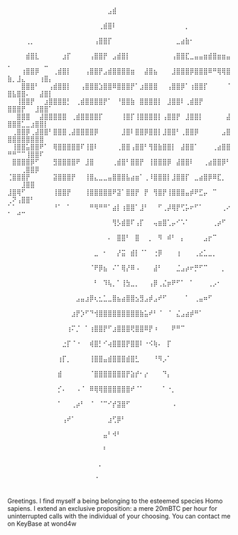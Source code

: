 ⠀⠀⠀⠀⠀⠀⠀⠀⠀⠀⠀⠀⠀⠀⠀⠀⠀⠀⠀⠀⠀⠀⣠⣾⠀⠀⠀⠀⠀⠀⠀⠀⠀⠀⠀⠀⠀⠀⠀⠀⠀⠀⠀⠀⠀⠀⠀⠀⠀⠀⠀⠀⠀⠀⠀⠀⠀⠀⠀
⠀⠀⠀⠀⠀⠀⠀⠀⠀⠀⠀⠀⠀⠀⠀⠀⠀⠀⠀⠀⢀⣾⣿⠇⠀⠀⠀⠀⠀⠀⠀⠀⠀⠀⠀⠀⠀⠀⠀⡀⠀⠀⠀⠀⠀⠀⠀⠀⠀⠀⠀⠀⠀⠀⠀⠀⠀⠀⠀
⠀⠀⠀⠀⢀⡀⠀⠀⠀⠀⠀⠀⠀⠀⠀⠀⠀⠀⠀⢠⣿⣿⡏⠀⠀⠀⠀⠀⠀⠀⠀⠀⠀⠀⠀⠀⠀⣀⣴⣷⠂⠀⠀⠀⠀⠀⠀⠀⠀⠀⠀⠀⠀⠀⠀⠀⠀⠀⠀
⠀⠀⠀⠀⣾⣿⣇⠀⠀⠀⠀⠀⣰⡏⠀⠀⠀⠀⢠⣿⣿⡟⠀⣠⣾⣿⡇⠀⠀⠀⠀⠀⠀⠀⠀⠀⢠⣿⣿⣏⣀⣤⣤⣶⣾⣿⣶⣶⣤⡀⠀⠀⠀⠀⠀⠀⠀⣀⠀
⠀⠀⠀⢰⣿⣿⡿⠀⠀⠀⢀⣾⣿⡇⠀⠀⠀⢠⣿⣿⡟⣠⣾⣿⣿⣿⣿⣶⠀⠀⣼⣿⣦⠀⠀⠀⣸⣿⣿⣿⡿⣿⣿⣿⠿⠛⢿⢿⣿⣷⡀⣸⣄⠀⠀⠀⢰⣿⡄
⠀⠀⠀⣿⣿⣿⠃⠀⠀⢠⣾⣿⣿⡇⠀⠀⢠⣿⣿⣿⣱⣿⣿⠿⣿⣿⣿⡟⠁⣰⣿⣿⣿⠀⠀⢠⣿⣿⡿⠁⢰⣿⣿⡏⠀⠀⠀⠀⠈⣿⣧⣿⣿⠄⠀⠀⣼⣿⡇
⠀⠀⢸⣿⣿⡟⠀⠀⣰⣿⣿⣿⣿⡃⠀⢀⣾⣿⣿⣿⣿⡟⠁⠀⠘⣿⣿⣷⠀⣿⣿⣿⣿⡇⠀⣸⣿⣿⠇⢀⣾⣿⡟⠀⠀⠀⠀⠀⠀⣿⣿⣿⡟⠀⠀⣸⣿⣿⠁
⠀⠀⣿⣿⣿⠀⠀⣼⣿⣿⣿⣿⣿⠀⢀⣾⣿⣿⣿⣿⡏⠀⠀⠀⠀⢸⣿⡏⢸⣿⣿⣿⣿⡇⢠⣿⣿⡟⠀⣸⣿⣿⡇⠀⠀⠀⠀⠀⣼⣿⣿⣿⣁⣀⣰⣿⣿⡇⠀
⠀⢀⣿⣿⡿⢀⣼⣿⣿⠃⣿⣿⣿⢀⣼⣿⣿⣿⣿⡿⠀⠀⠀⠀⠀⣸⣿⠇⣿⣿⡿⣿⣿⡇⣸⣿⣿⠃⢀⣿⣿⡿⠀⠀⠀⠀⠀⣠⣿⣿⣿⣿⣿⣿⣿⣿⣿⠀⠀
⠀⢸⣿⣿⣥⣿⣿⠟⠁⠀⢿⣿⣿⣿⣿⣿⠏⢸⣿⠇⠀⠀⠀⠀⢀⣿⣿⢠⣿⣿⠃⢻⣿⣷⣿⣿⡇⠀⣼⣿⣿⠁⠀⠀⠀⢀⣴⣿⣿⠛⠛⠉⠉⢸⣿⣿⠏⠀⠀
⠀⣿⣿⣿⣿⡿⠋⠀⠀⠀⣻⣿⣿⣿⣿⠟⠀⣸⣿⠀⠀⠀⠀⢀⣾⣿⠃⣿⣿⡟⠀⢸⣿⣿⣿⡿⠀⣼⣿⣿⠇⠀⠀⢀⣴⣿⣿⡿⠃⠀⠀⠀⢀⣿⣿⡿⠀⠀⠀
⢈⣿⣿⣿⡟⠀⠀⠀⠀⠀⣽⣿⣿⣿⡟⠀⠀⢸⣿⣄⣀⣀⣤⣿⣿⣿⣧⣴⣶⠁⢀⠸⣿⣿⣿⡇⣸⣿⣿⡏⠀⣀⣴⣿⡿⠿⣏⡀⠀⠀⠀⠀⣸⣿⣿⠀⠀⠀⠀
⣸⣿⢿⠋⠀⠀⠀⠀⠀⠀⢸⣿⣿⡟⠀⠀⠀⢸⣿⣿⣿⣿⣿⠟⣽⠁⣿⣿⡟⠀⡟⠀⢻⣿⡟⢸⣿⣿⣿⣤⡾⠟⣋⡤⠀⠉⠀⠀⠀⢀⠝⢠⣿⣿⠃⠀⠀⠀⠀
⠁⠁⠀⠀⠀⠀⠀⠀⠀⠀⠘⠁⠀⠁⠀⠀⠀⠀⠛⠻⠛⠛⠁⣴⡇⢰⣿⣿⠁⣸⠃⠀⠀⠋⢀⡼⢿⡟⢋⡥⠖⠋⠁⠀⠀⠀⠀⢀⠔⠁⠀⠚⠉⠀⠀⠀⠀⠀⠀
⠀⠀⠀⠀⠀⠀⠀⠀⠀⠀⠀⠀⠀⠀⠀⠀⠀⠀⠀⠀⠀⠀⠀⢻⡣⣾⣿⠏⢠⡏⠀⠀⢤⣶⣿⢁⡤⠊⠡⠁⠀⠀⠀⠀⠀⢀⡴⠋⠀⠀⠀⠀⠀⠀⠀⠀⠀⠀⠀
⠀⠀⠀⠀⠀⠀⠀⠀⠀⠀⠀⠀⠀⠀⠀⠀⠀⠀⠀⠀⠀⠀⠄⠀⣿⣿⠃⠀⣿⠀⠀⡀⠀⠻⠀⠾⠃⠀⡄⠀⠀⠀⠀⣠⡖⠉⠀⠀⠀⠀⠀⠀⠀⠀⠀⠀⠀⠀⠀
⠀⠀⠀⠀⠀⠀⠀⠀⠀⠀⠀⠀⠀⠀⠀⠀⠀⠀⠀⣀⠀⠂⠀⠀⡜⣭⠀⣾⡇⠈⠁⠀⢐⡿⠀⠀⠀⢰⠀⠀⠀⢀⣔⣁⣀⡀⠀⠀⠀⠀⠀⠀⠀⠀⠀⠀⠀⠀⠀
⠀⠀⠀⠀⠀⠀⠀⠀⠀⠀⠀⠀⠀⠀⠀⠀⠀⠀⠈⠟⡿⣦⠀⠌⠁⢿⡜⠿⠠⠀⠀⠀⣼⠃⠀⠀⠀⣈⣠⡴⠖⡛⠋⠉⠀⠀⠀⡀⠀⠀⠀⠀⠀⠀⠀⠀⠀⠀⠀
⠀⠀⠀⠀⠀⠀⠀⠀⠀⠀⠀⠀⠀⠀⠀⠀⠀⠀⠀⠃⠀⠹⢧⡀⠁⢸⣳⣀⡀⠀⠀⢠⡿⢀⣌⡶⠟⠋⠁⠀⠁⠀⠀⠀⢀⡠⠂⠀⠀⠀⠀⠀⠀⠀⠀⠀⠀⠀⠀
⠀⠀⠀⠀⠀⠀⠀⠀⠀⠀⠀⠀⠀⠀⠀⣠⣤⣰⡿⢆⣂⣁⣀⣿⣦⣴⣿⣿⣢⣻⣠⡾⣠⠞⠋⠀⠀⠀⠀⠁⠀⢀⣤⠶⠋⠀⠀⠀⠀⠀⠀⠀⠀⠀⠀⠀⠀⠀⠀
⠀⠀⠀⠀⠀⠀⠀⠀⠀⠀⠀⠀⠀⠀⣰⡟⡱⠋⠙⢺⣿⣿⣿⣿⣿⣿⣿⣿⣿⣷⣥⠞⠃⠈⠀⠈⠀⣌⣠⣴⡾⠛⠁⠀⠀⠀⠀⠀⠀⠀⠀⠀⠀⠀⠀⠀⠀⠀⠀
⠀⠀⠀⠀⠀⠀⠀⠀⠀⠀⠀⠀⠀⢰⠍⡈⠀⠁⢰⣿⣿⡟⠋⣰⣿⣿⣿⢟⣿⣿⠿⡟⠰⠀⠀⠀⠟⠛⠉⠀⠀⠀⠀⠀⠀⠀⠀⠀⠀⠀⠀⠀⠀⠀⠀⠀⠀⠀⠀
⠀⠀⠀⠀⠀⠀⠀⠀⠀⠀⠀⠀⣐⡏⠈⠐⠀⠀⢾⣿⡃⠊⢴⣿⣿⣿⡟⣿⣿⠇⠐⠪⢷⠄⠀⡏⠀⠀⠀⠀⠀⠀⠀⠀⠀⠀⠀⠀⠀⠀⠀⠀⠀⠀⠀⠀⠀⠀⠀
⠀⠀⠀⠀⠀⠀⠀⠀⠀⠀⠀⢰⡏⡀⠀⠀⠀⠀⢸⣿⣿⣤⣾⣿⣿⣿⣾⣿⣃⠀⠀⠀⠘⠻⡠⠁⠀⠀⠀⠀⠀⠀⠀⠀⠀⠀⠀⠀⠀⠀⠀⠀⠀⠀⠀⠀⠀⠀⠀
⠀⠀⠀⠀⠀⠀⠀⠀⠀⠀⠀⣾⠀⠀⠀⠀⠀⠀⠈⣿⣿⣿⣿⣿⣿⣿⡟⣵⡞⠂⡔⠀⠀⠀⠙⡄⠀⠀⠀⠀⠀⠀⠀⠀⠀⠀⠀⠀⠀⠀⠀⠀⠀⠀⠀⠀⠀⠀⠀
⠀⠀⠀⠀⠀⠀⠀⠀⠀⠀⠀⡊⠄⠀⠀⠠⠈⠀⠿⢿⢿⣿⣿⣿⣿⣿⣿⠞⠈⠁⠀⠀⠀⠀⠁⠐⡀⠀⠀⠀⠀⠀⠀⠀⠀⠀⠀⠀⠀⠀⠀⠀⠀⠀⠀⠀⠀⠀⠀
⠀⠀⠀⠀⠀⠀⠀⠀⠀⠀⠀⠁⠀⠀⢀⡴⠃⠀⠈⠀⠈⠉⠊⡞⣽⣿⠋⠀⠀⠀⠀⠀⠀⠀⠀⠀⠠⠀⠀⠀⠀⠀⠀⠀⠀⠀⠀⠀⠀⠀⠀⠀⠀⠀⠀⠀⠀⠀⠀
⠀⠀⠀⠀⠀⠀⠀⠀⠀⠀⠀⠀⢠⠞⠁⠀⠀⠀⠀⠀⠀⠀⣰⢋⡿⠃⠀⠀⠀⠀⠀⠀⠀⠀⠀⠀⠀⠀⠀⠀⠀⠀⠀⠀⠀⠀⠀⠀⠀⠀⠀⠀⠀⠀⠀⠀⠀⠀⠀
⠀⠀⠀⠀⠀⠀⠀⠀⠀⠀⠀⠀⠀⠀⠀⠀⠀⠀⠀⠀⠀⣤⠃⠺⠃⠀⠀⠀⠀⠀⠀⠀⠀⠀⠀⠀⠀⠀⠀⠀⠀⠀⠀⠀⠀⠀⠀⠀⠀⠀⠀⠀⠀⠀⠀⠀⠀⠀⠀
⠀⠀⠀⠀⠀⠀⠀⠀⠀⠀⠀⠀⠀⠀⠀⠀⠀⠀⠀⠀⠀⠃⠀⠀⠀⠀⠀⠀⠀⠀⠀⠀⠀⠀⠀⠀⠀⠀⠀⠀⠀⠀⠀⠀⠀⠀⠀⠀⠀⠀⠀⠀⠀⠀⠀⠀⠀⠀⠀
⠀⠀⠀⠀⠀⠀⠀⠀⠀⠀⠀⠀⠀⠀⠀⠀⠀⠀⠀⠀⠄⠀⠀⠀⠀⠀⠀⠀⠀⠀⠀⠀⠀⠀⠀⠀⠀⠀⠀⠀⠀⠀⠀⠀⠀⠀⠀⠀⠀⠀⠀⠀⠀⠀⠀⠀⠀⠀⠀
⠀⠀⠀⠀⠀⠀⠀⠀⠀⠀⠀⠀⠀⠀⠀⠀⠀⠀⠀⠈⠀⠀⠀⠀⠀⠀⠀⠀⠀⠀⠀⠀⠀⠀⠀⠀⠀⠀⠀⠀⠀⠀⠀⠀⠀⠀⠀⠀⠀⠀⠀⠀⠀⠀⠀⠀⠀⠀⠀


Greetings. I find myself a being belonging to the esteemed species Homo sapiens. I extend an exclusive proposition: a mere 20mBTC per hour for uninterrupted calls with the individual of your choosing. You can contact me on KeyBase at wond4w
